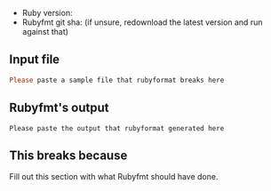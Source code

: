 <!--
Hi there! Thanks for taking the time to file an issue against rubyformat!
We accept issues primarily of the form "rubyformat broke this file", or
"rubyformat failed to format this file". We define "breaking" as any behaviour
that the file has changes.

Please don't open "feature request" issues, or "I'd like to change the output to
be more like this" issues. We've got a clear direction for those and we'll open
issues up to those in a future release.
 -->

* Ruby version:
* Rubyfmt git sha: (if unsure, redownload the latest version and run against that)

## Input file

```ruby
Please paste a sample file that rubyformat breaks here
```

## Rubyfmt's output

```
Please paste the output that rubyformat generated here
```

## This breaks because

Fill out this section with what Rubyfmt should have done.
